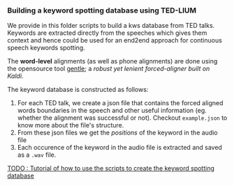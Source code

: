 ### Building a keyword spotting database using TED-LIUM

We provide in this folder scripts to build a kws database from TED talks. Keywords are extracted directly from the speeches which gives them context and hence could be used for an end2end approach for continuous speech keywords spotting. 

The **word-level** alignments (as well as phone alignments) are done using the opensource tool [gentle](https://github.com/lowerquality/gentle); a *robust yet lenient forced-aligner built on Kaldi*.

The keyword database is constructed as follows:
1. For each TED talk, we create a json file that contains the forced aligned words boundaries in the speech and other useful information (eg. whether the alignment was successful or not). Checkout `example.json` to know more about the file's structure.
2. From these json files we get the *positions* of the keyword in the audio file
3. Each occurence of the keyword in the audio file is extracted and saved as a `.wav` file.

[TODO : Tutorial of how to use the scripts to create the keyword spotting database]('')